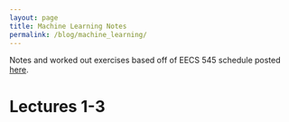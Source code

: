 ```yaml
---
layout: page
title: Machine Learning Notes
permalink: /blog/machine_learning/
---
```


Notes and worked out exercises based off of EECS 545 schedule posted [here](https://github.com/thejakeyboy/umich-eecs545-lectures?tab=readme-ov-file). 

# Lectures 1-3


